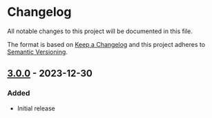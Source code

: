 # Changelog
All notable changes to this project will be documented in this file.

The format is based on [Keep a Changelog](https://keepachangelog.com/en)
and this project adheres to [Semantic Versioning](https://semver.org/spec/v2.0.0.html).


## [3.0.0](https://github.com/crowdsecurity/magento-symfony-cache/releases/tag/v3.0.0) - 2023-12-30

### Added
- Initial release
